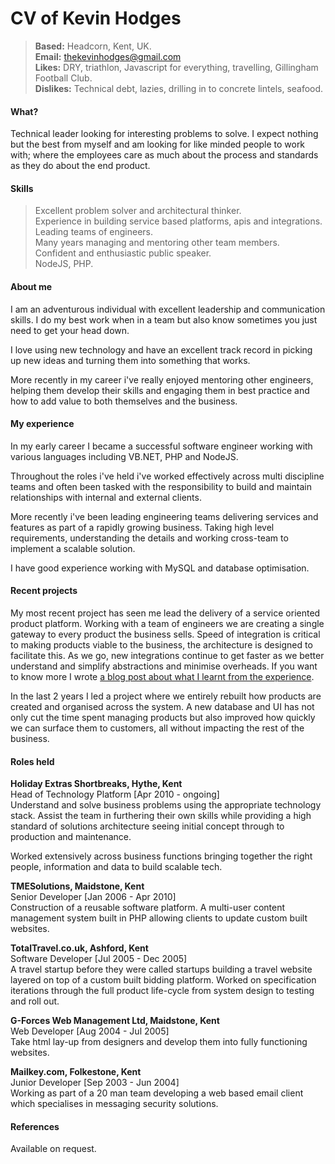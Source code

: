CV of Kevin Hodges
==================

> __Based:__ Headcorn, Kent, UK.  
> __Email:__ [thekevinhodges@gmail.com](thekevinhodges@gmail.com)   
> __Likes:__ DRY, triathlon, Javascript for everything, travelling, Gillingham Football Club.    
> __Dislikes:__ Technical debt, lazies, drilling in to concrete lintels, seafood.

#### What?

Technical leader looking for interesting problems to solve. I expect nothing but the best from myself and am looking for like minded people to work with; where the employees care as much about the process and standards as they do about the end product.

#### Skills

> Excellent problem solver and architectural thinker.   
> Experience in building service based platforms, apis and integrations.   
> Leading teams of engineers.   
> Many years managing and mentoring other team members.   
> Confident and enthusiastic public speaker.  
> NodeJS, PHP.

#### About me

I am an adventurous individual with excellent leadership and communication skills. I do my best work when in a team but also know sometimes you just need to get your head down. 

I love using new technology and have an excellent track record in picking up new ideas and turning them into something that works.

More recently in my career i've really enjoyed mentoring other engineers, helping them develop their skills and engaging them in best practice and how to add value to both themselves and the business.

#### My experience

In my early career I became a successful software engineer working with various languages including VB.NET, PHP and NodeJS.

Throughout the roles i've held i've worked effectively across multi discipline teams and often been tasked with the responsibility to build and maintain relationships with internal and external clients.

More recently i've been leading engineering teams delivering services and features as part of a rapidly growing business. Taking high level requirements, understanding the details and working cross-team to implement a scalable solution.

I have good experience working with MySQL and database optimisation.

#### Recent projects

My most recent project has seen me lead the delivery of a service oriented product platform. Working with a team of engineers we are creating a single gateway to every product the business sells. Speed of integration is critical to making products viable to the business, the architecture is designed to facilitate this. As we go, new integrations continue to get faster as we better understand and simplify abstractions and minimise overheads. If you want to know more I wrote [a blog post about what I learnt from the experience](https://link.medium.com/Kh02CdcXm7).

In the last 2 years I led a project where we entirely rebuilt how products are created and organised across the system. A new database and UI has not only cut the time spent managing products but also improved how quickly we can surface them to customers, all without impacting the rest of the business.

#### Roles held

__Holiday Extras Shortbreaks, Hythe, Kent__  
Head of Technology Platform [Apr 2010 - ongoing]  
Understand and solve business problems using the appropriate technology stack.  Assist the team in furthering their own skills while providing a high standard of solutions architecture seeing initial concept through to production and maintenance.

Worked extensively across business functions bringing together the right people, information and data to build scalable tech.

__TMESolutions, Maidstone, Kent__  
Senior Developer [Jan 2006 - Apr 2010]  
Construction of a reusable software platform.  A multi-user content management system built in PHP allowing clients to update custom built websites.

__TotalTravel.co.uk, Ashford, Kent__  
Software Developer [Jul 2005 - Dec 2005]  
A travel startup before they were called startups building a travel website layered on top of a custom built bidding platform. Worked on specification iterations through the full product life-cycle from system design to testing and roll out. 

__G-Forces Web Management Ltd, Maidstone, Kent__  
Web Developer [Aug 2004 - Jul 2005]   
Take html lay-up from designers and develop them into fully functioning websites.

__Mailkey.com, Folkestone, Kent__  
Junior Developer [Sep 2003 - Jun 2004]  
Working as part of a 20 man team developing a web based email client which specialises in messaging security solutions. 

#### References

Available on request.

